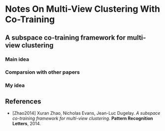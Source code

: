 # Notes On Multi-View Clustering With Co-Training

## A subspace co-training framework for multi-view clustering

 

### Main idea

### Comparsion with other papers

### My idea


## References

- [Zhao2014] Xuran Zhao, Nicholas Evans, Jean-Luc Dugelay. *A subspace co-training framework for multi-view clustering*. **Pattern Recognition Letters**, 2014.